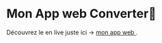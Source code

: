 # Mon App web Converter💸

Découvrez le en live juste ici -> [mon app web ](https://souwiil.github.io/Converter/).
